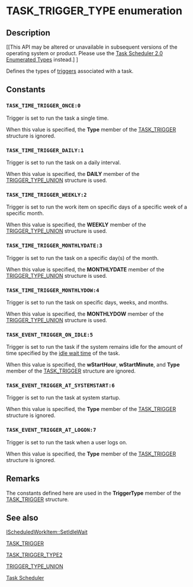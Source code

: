 # TASK_TRIGGER_TYPE enumeration

## Description

[[This API may be altered or unavailable in subsequent versions of the operating system or product. Please use the [Task Scheduler 2.0 Enumerated Types](https://learn.microsoft.com/windows/desktop/TaskSchd/task-scheduler-2-0-enumerated-types) instead.] ]

Defines the types of [triggers](https://learn.microsoft.com/windows/desktop/TaskSchd/t) associated with a task.

## Constants

### `TASK_TIME_TRIGGER_ONCE:0`

Trigger is set to run the task a single time.

When this value is specified, the **Type** member of the
[TASK_TRIGGER](https://learn.microsoft.com/windows/desktop/api/mstask/ns-mstask-task_trigger) structure is ignored.

### `TASK_TIME_TRIGGER_DAILY:1`

Trigger is set to run the task on a daily interval.

When this value is specified, the
**DAILY** member of the
[TRIGGER_TYPE_UNION](https://learn.microsoft.com/windows/desktop/api/mstask/ns-mstask-trigger_type_union) structure is used.

### `TASK_TIME_TRIGGER_WEEKLY:2`

Trigger is set to run the work item on specific days of a specific week of a specific month.

When this value is specified, the
**WEEKLY** member of the
[TRIGGER_TYPE_UNION](https://learn.microsoft.com/windows/desktop/api/mstask/ns-mstask-trigger_type_union) structure is used.

### `TASK_TIME_TRIGGER_MONTHLYDATE:3`

Trigger is set to run the task on a specific day(s) of the month.

When this value is specified, the
**MONTHLYDATE** member of the
[TRIGGER_TYPE_UNION](https://learn.microsoft.com/windows/desktop/api/mstask/ns-mstask-trigger_type_union) structure is used.

### `TASK_TIME_TRIGGER_MONTHLYDOW:4`

Trigger is set to run the task on specific days, weeks, and months.

When this value is specified, the
**MONTHLYDOW** member of the
[TRIGGER_TYPE_UNION](https://learn.microsoft.com/windows/desktop/api/mstask/ns-mstask-trigger_type_union) structure is used.

### `TASK_EVENT_TRIGGER_ON_IDLE:5`

Trigger is set to run the task if the system remains idle for the amount of time specified by the [idle wait time](https://learn.microsoft.com/windows/desktop/TaskSchd/i) of the task.

When this value is specified, the **wStartHour**, **wStartMinute**, and **Type** member of the
[TASK_TRIGGER](https://learn.microsoft.com/windows/desktop/api/mstask/ns-mstask-task_trigger) structure are ignored.

### `TASK_EVENT_TRIGGER_AT_SYSTEMSTART:6`

Trigger is set to run the task at system startup.

When this value is specified, the **Type** member of the
[TASK_TRIGGER](https://learn.microsoft.com/windows/desktop/api/mstask/ns-mstask-task_trigger) structure is ignored.

### `TASK_EVENT_TRIGGER_AT_LOGON:7`

Trigger is set to run the task when a user logs on.

When this value is specified, the **Type** member of the
[TASK_TRIGGER](https://learn.microsoft.com/windows/desktop/api/mstask/ns-mstask-task_trigger) structure is ignored.

## Remarks

The constants defined here are used in the **TriggerType** member of the
[TASK_TRIGGER](https://learn.microsoft.com/windows/desktop/api/mstask/ns-mstask-task_trigger) structure.

## See also

[IScheduledWorkItem::SetIdleWait](https://learn.microsoft.com/windows/desktop/api/mstask/nf-mstask-ischeduledworkitem-setidlewait)

[TASK_TRIGGER](https://learn.microsoft.com/windows/desktop/api/mstask/ns-mstask-task_trigger)

[TASK_TRIGGER_TYPE2](https://learn.microsoft.com/windows/desktop/api/taskschd/ne-taskschd-task_trigger_type2)

[TRIGGER_TYPE_UNION](https://learn.microsoft.com/windows/desktop/api/mstask/ns-mstask-trigger_type_union)

[Task Scheduler](https://learn.microsoft.com/windows/desktop/TaskSchd/task-scheduler-start-page)